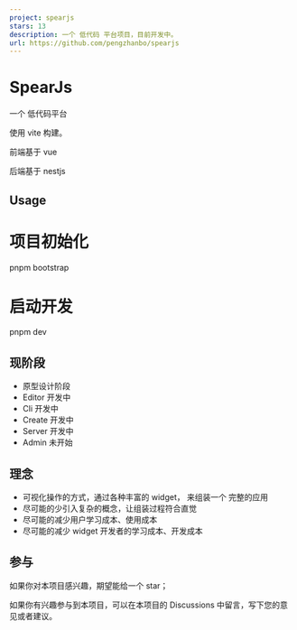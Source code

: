 ```yaml
---
project: spearjs
stars: 13
description: 一个 低代码 平台项目，目前开发中。
url: https://github.com/pengzhanbo/spearjs
---
```


SpearJs
=======

一个 低代码平台

使用 vite 构建。

前端基于 vue

后端基于 nestjs

Usage
-----

# 项目初始化
pnpm bootstrap
# 启动开发
pnpm dev

现阶段
---

-   原型设计阶段
-   Editor 开发中
-   Cli 开发中
-   Create 开发中
-   Server 开发中
-   Admin 未开始

理念
--

-   可视化操作的方式，通过各种丰富的 widget， 来组装一个 完整的应用
-   尽可能的少引入复杂的概念，让组装过程符合直觉
-   尽可能的减少用户学习成本、使用成本
-   尽可能的减少 widget 开发者的学习成本、开发成本

参与
--

如果你对本项目感兴趣，期望能给一个 star；

如果你有兴趣参与到本项目，可以在本项目的 Discussions 中留言，写下您的意见或者建议。
